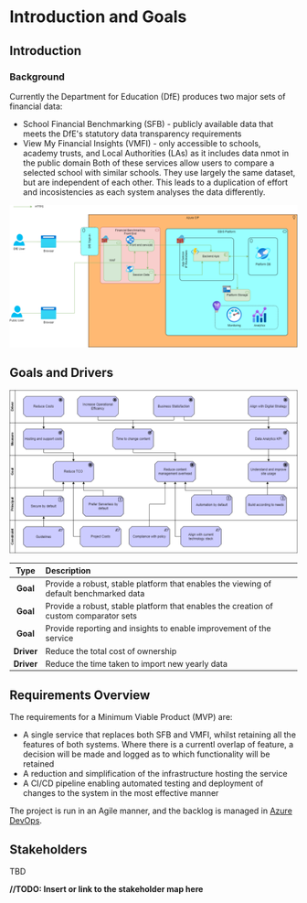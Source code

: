 # Introduction and Goals

## Introduction

### Background

Currently the Department for Education (DfE) produces two major sets of financial data:

- School Financial Benchmarking (SFB) - publicly available data that meets the DfE's statutory data transparency requirements
- View My Financial Insights (VMFI) - only accessible to schools, academy trusts, and Local Authorities (LAs) as it includes data nmot in the public domain 
Both of these services allow users to compare a selected school with similar schools. They use largely the same dataset, but are independent of each other. This leads to a duplication of effort and incosistencies as each system analyses the data differently.

![High level viewpoint](images/High-Level-Viewpoint.png)

## Goals and Drivers

![Goals and drivers](images/Goals-and-Drivers.png)

|    Type    | Description                                                                            |
|:----------:|:---------------------------------------------------------------------------------------|       
|  **Goal**  | Provide a robust, stable platform that enables the viewing of default benchmarked data |
|  **Goal**  | Provide a robust, stable platform that enables the creation of custom comparator sets  |
|  **Goal**  | Provide reporting and insights to enable improvement of the service                    |
| **Driver** | Reduce the total cost of ownership                                                     |
| **Driver** | Reduce the time taken to import new yearly data                                        |

## Requirements Overview

The requirements for a Minimum Viable Product (MVP) are:

- A single service that replaces both SFB and VMFI, whilst retaining all the features of both systems. Where there is a currentl overlap of feature, a decision will be made and logged as to which functionality will be retained
- A reduction and simplification of the infrastructure hosting the service
- A CI/CD pipeline enabling automated testing and deployment of changes to the system in the most effective manner

The project is run in an Agile manner, and the backlog is managed in [Azure DevOps](https://dev.azure.com/dfe-ssp/s198-DfE-Benchmarking-service).

## Stakeholders

TBD

**//TODO: Insert or link to the stakeholder map here**
